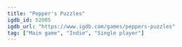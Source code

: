 ```yaml
---
title: "Pepper's Puzzles"
igdb_id: 52085
igdb_url: "https://www.igdb.com/games/peppers-puzzles"
tag: ["Main game", "Indie", "Single player"]
---
```

